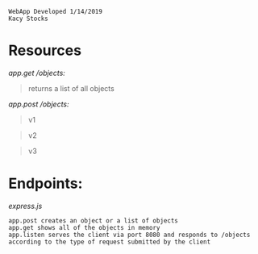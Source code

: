 ```
WebApp Developed 1/14/2019
Kacy Stocks
```
# Resources
_app.get /objects:_

> returns a list of all objects

_app.post /objects:_

>   v1

>   v2

>   v3

# Endpoints:

_express.js_
```
app.post creates an object or a list of objects
app.get shows all of the objects in memory
app.listen serves the client via port 8080 and responds to /objects
according to the type of request submitted by the client

```